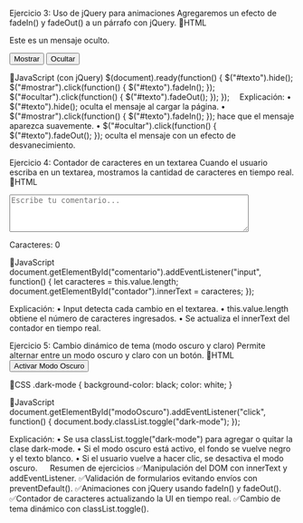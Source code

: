 Ejercicio 3: Uso de jQuery para animaciones
Agregaremos un efecto de fadeIn() y fadeOut() a un párrafo con jQuery.
📌HTML
<p id="texto">Este es un mensaje oculto.</p>
<button id="mostrar">Mostrar</button>
<button id="ocultar">Ocultar</button>

📌JavaScript (con jQuery)
$(document).ready(function() {
    $("#texto").hide();
    $("#mostrar").click(function() {
        $("#texto").fadeIn();
    });
    $("#ocultar").click(function() {
        $("#texto").fadeOut();
    });
}); 
Explicación:
•	$("#texto").hide(); oculta el mensaje al cargar la página.
•	$("#mostrar").click(function() { $("#texto").fadeIn(); }); hace que el mensaje aparezca suavemente.
•	$("#ocultar").click(function() { $("#texto").fadeOut(); }); oculta el mensaje con un efecto de desvanecimiento.


Ejercicio 4: Contador de caracteres en un textarea
Cuando el usuario escriba en un textarea, mostramos la cantidad de caracteres en tiempo real.
📌HTML
<textarea id="comentario" rows="4" cols="50" placeholder="Escribe tu comentario..."></textarea>
<p>Caracteres: <span id="contador">0</span></p>

📌JavaScript
document.getElementById("comentario").addEventListener("input", function() {
    let caracteres = this.value.length;
    document.getElementById("contador").innerText = caracteres;
});

Explicación:
•	Input detecta cada cambio en el textarea.
•	this.value.length obtiene el número de caracteres ingresados.
•	Se actualiza el innerText del contador en tiempo real.

Ejercicio 5: Cambio dinámico de tema (modo oscuro y claro)
Permite alternar entre un modo oscuro y claro con un botón.
📌HTML
<button id="modoOscuro">Activar Modo Oscuro</button>

📌CSS
.dark-mode {
    background-color: black;
    color: white;
}

📌JavaScript
document.getElementById("modoOscuro").addEventListener("click", function() {
    document.body.classList.toggle("dark-mode");
});

Explicación:
•	Se usa classList.toggle("dark-mode") para agregar o quitar la clase dark-mode.
•	Si el modo oscuro está activo, el fondo se vuelve negro y el texto blanco.
•	Si el usuario vuelve a hacer clic, se desactiva el modo oscuro.
 
Resumen de ejercicios
✅Manipulación del DOM con innerText y addEventListener.
✅Validación de formularios evitando envíos con preventDefault().
✅Animaciones con jQuery usando fadeIn() y fadeOut().
✅Contador de caracteres actualizando la UI en tiempo real.
✅Cambio de tema dinámico con classList.toggle().

